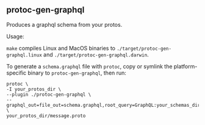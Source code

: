protoc-gen-graphql
---

Produces a graphql schema from your protos.

Usage:

`make` compiles Linux and MacOS binaries to `./target/protoc-gen-graphql.linux` and `./target/protoc-gen-graphql.darwin`.

To generate a `schema.graphql` file with `protoc`, copy or symlink the platform-specific binary to `protoc-gen-graphql`, then run:

```
protoc \
-I your_protos_dir \
--plugin ./protoc-gen-graphql \
--graphql_out=file_out=schema.graphql,root_query=GraphQL:your_schemas_dir \
your_protos_dir/message.proto
```
